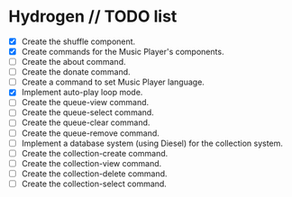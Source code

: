 # Hydrogen // TODO list

- [x] Create the shuffle component.
- [x] Create commands for the Music Player's components.
- [ ] Create the about command.
- [ ] Create the donate command.
- [ ] Create a command to set Music Player language.
- [x] Implement auto-play loop mode.
- [ ] Create the queue-view command.
- [ ] Create the queue-select command.
- [ ] Create the queue-clear command.
- [ ] Create the queue-remove command.
- [ ] Implement a database system (using Diesel) for the collection system.
- [ ] Create the collection-create command.
- [ ] Create the collection-view command.
- [ ] Create the collection-delete command.
- [ ] Create the collection-select command.
